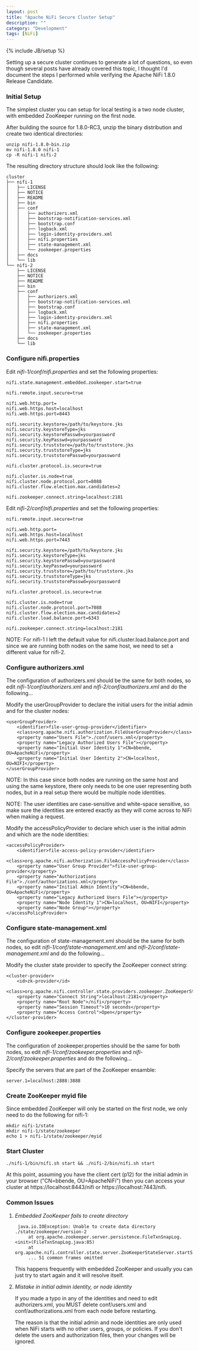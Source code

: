 ```yaml
---
layout: post
title: "Apache NiFi Secure Cluster Setup"
description: ""
category: "Development"
tags: [NiFi]
---
```

{% include JB/setup %}

Setting up a secure cluster continues to generate a lot of questions, so even though several posts have already covered
this topic, I thought I'd document the steps I performed while verifying the Apache NiFi 1.8.0 Release Candidate.

### Initial Setup

The simplest cluster you can setup for local testing is a two node cluster, with embedded ZooKeeper running on the first node.

After building the source for 1.8.0-RC3, unzip the binary distribution and create two identical directories:

    unzip nifi-1.8.0-bin.zip
    mv nifi-1.8.0 nifi-1
    cp -R nifi-1 nifi-2

The resulting directory structure should look like the following:

    cluster
    ├── nifi-1
    │   ├── LICENSE
    │   ├── NOTICE
    │   ├── README
    │   ├── bin
    │   ├── conf
    │   │   ├── authorizers.xml
    │   │   ├── bootstrap-notification-services.xml
    │   │   ├── bootstrap.conf
    │   │   ├── logback.xml
    │   │   ├── login-identity-providers.xml
    │   │   ├── nifi.properties
    │   │   ├── state-management.xml
    │   │   └── zookeeper.properties
    │   ├── docs
    │   └── lib
    └── nifi-2
        ├── LICENSE
        ├── NOTICE
        ├── README
        ├── bin
        ├── conf
        │   ├── authorizers.xml
        │   ├── bootstrap-notification-services.xml
        │   ├── bootstrap.conf
        │   ├── logback.xml
        │   ├── login-identity-providers.xml
        │   ├── nifi.properties
        │   ├── state-management.xml
        │   └── zookeeper.properties
        ├── docs
        └── lib

### Configure nifi.properties

Edit *nifi-1/conf/nifi.properties* and set the following properties:

    nifi.state.management.embedded.zookeeper.start=true

    nifi.remote.input.secure=true

    nifi.web.http.port=
    nifi.web.https.host=localhost
    nifi.web.https.port=8443

    nifi.security.keystore=/path/to/keystore.jks
    nifi.security.keystoreType=jks
    nifi.security.keystorePasswd=yourpassword
    nifi.security.keyPasswd=yourpassword
    nifi.security.truststore=/path/to/truststore.jks
    nifi.security.truststoreType=jks
    nifi.security.truststorePasswd=yourpassword

    nifi.cluster.protocol.is.secure=true

    nifi.cluster.is.node=true
    nifi.cluster.node.protocol.port=8088
    nifi.cluster.flow.election.max.candidates=2

    nifi.zookeeper.connect.string=localhost:2181

Edit *nifi-2/conf/nifi.properties* and set the following properties:

    nifi.remote.input.secure=true

    nifi.web.http.port=
    nifi.web.https.host=localhost
    nifi.web.https.port=7443

    nifi.security.keystore=/path/to/keystore.jks
    nifi.security.keystoreType=jks
    nifi.security.keystorePasswd=yourpassword
    nifi.security.keyPasswd=yourpassword
    nifi.security.truststore=/path/to/truststore.jks
    nifi.security.truststoreType=jks
    nifi.security.truststorePasswd=yourpassword

    nifi.cluster.protocol.is.secure=true

    nifi.cluster.is.node=true
    nifi.cluster.node.protocol.port=7088
    nifi.cluster.flow.election.max.candidates=2
    nifi.cluster.load.balance.port=6343

    nifi.zookeeper.connect.string=localhost:2181

NOTE: For nifi-1 I left the default value for nifi.cluster.load.balance.port and since we are running both nodes on the
same host, we need to set a different value for nifi-2.

### Configure authorizers.xml

The configuration of authorizers.xml should be the same for both nodes, so edit *nifi-1/conf/authorizers.xml* and
*nifi-2/conf/authorizers.xml* and do the following...

Modify the userGroupProvider to declare the initial users for the initial admin and for the cluster nodes:

    <userGroupProvider>
        <identifier>file-user-group-provider</identifier>
        <class>org.apache.nifi.authorization.FileUserGroupProvider</class>
        <property name="Users File">./conf/users.xml</property>
        <property name="Legacy Authorized Users File"></property>
        <property name="Initial User Identity 1">CN=bbende, OU=ApacheNiFi</property>
        <property name="Initial User Identity 2">CN=localhost, OU=NIFI</property>
    </userGroupProvider>

NOTE: In this case since both nodes are running on the same host and using the same keystore, there only needs to be
one user representing both nodes, but in a real setup there would be multiple node identities.

NOTE: The user identities are case-sensitive and white-space sensitive, so make sure the identities are entered exactly
as they will come across to NiFi when making a request.

Modify the accessPolicyProvider to declare which user is the initial admin and which are the node identities:

    <accessPolicyProvider>
        <identifier>file-access-policy-provider</identifier>
        <class>org.apache.nifi.authorization.FileAccessPolicyProvider</class>
        <property name="User Group Provider">file-user-group-provider</property>
        <property name="Authorizations File">./conf/authorizations.xml</property>
        <property name="Initial Admin Identity">CN=bbende, OU=ApacheNiFi</property>
        <property name="Legacy Authorized Users File"></property>
        <property name="Node Identity 1">CN=localhost, OU=NIFI</property>
        <property name="Node Group"></property>
    </accessPolicyProvider>

### Configure state-management.xml

The configuration of state-management.xml should be the same for both nodes, so edit *nifi-1/conf/state-management.xml* and
*nifi-2/conf/state-management.xml* and do the following...

Modify the cluster state provider to specify the ZooKeeper connect string:

    <cluster-provider>
        <id>zk-provider</id>
        <class>org.apache.nifi.controller.state.providers.zookeeper.ZooKeeperStateProvider</class>
        <property name="Connect String">localhost:2181</property>
        <property name="Root Node">/nifi</property>
        <property name="Session Timeout">10 seconds</property>
        <property name="Access Control">Open</property>
    </cluster-provider>

### Configure zookeeper.properties

The configuration of zookeeper.properties should be the same for both nodes, so edit *nifi-1/conf/zookeeper.properties* and
*nifi-2/conf/zookeeper.properties* and do the following...

Specify the servers that are part of the ZooKeeper ensamble:

    server.1=localhost:2888:3888

### Create ZooKeeper myid file

Since embedded ZooKeeper will only be started on the first node, we only need to do the following for nifi-1:

    mkdir nifi-1/state
    mkdir nifi-1/state/zookeeper
    echo 1 > nifi-1/state/zookeeper/myid

### Start Cluster

    ./nifi-1/bin/nifi.sh start && ./nifi-2/bin/nifi.sh start

At this point, assuming you have the client cert (p12) for the initial admin in your browser ("CN=bbende, OU=ApacheNiFi")
then you can access your cluster at https://localhost:8443/nifi or https://localhost:7443/nifi.

### Common Issues

1. *Embedded ZooKeeper fails to create directory*

        java.io.IOException: Unable to create data directory ./state/zookeeper/version-2
            at org.apache.zookeeper.server.persistence.FileTxnSnapLog.<init>(FileTxnSnapLog.java:85)
            at org.apache.nifi.controller.state.server.ZooKeeperStateServer.startStandalone(ZooKeeperStateServer.java:85)
            ... 51 common frames omitted

      This happens frequently with embedded ZooKeeper and usually you can just try to start again and it will resolve itself.

2. *Mistake in initial admin identity, or node identity*

      If you made a typo in any of the identities and need to edit authorizers.xml, you MUST delete conf/users.xml and
      conf/authorizations.xml from each node before restarting.

      The reason is that the initial admin and node identities are only used when NiFi starts with no other users, groups,
      or policies. If you don't delete the users and authorization files, then your changes will be ignored.
